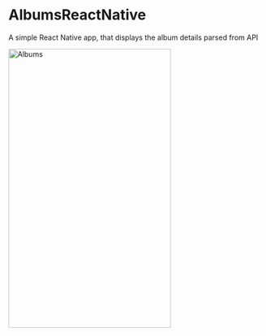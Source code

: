 # AlbumsReactNative
A simple React Native app, that displays the album details parsed from API


<img src="https://cloud.githubusercontent.com/assets/14067201/23545969/978d26f8-0023-11e7-95cf-868f3ae961d0.png" alt="Albums" width="320" height="550">

